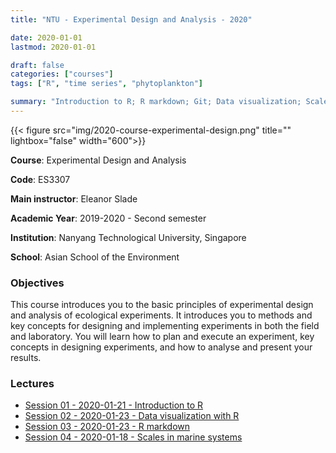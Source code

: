 ```yaml
---
title: "NTU - Experimental Design and Analysis - 2020"

date: 2020-01-01
lastmod: 2020-01-01

draft: false
categories: ["courses"]
tags: ["R", "time series", "phytoplankton"]

summary: "Introduction to R; R markdown; Git; Data visualization; Scales in marine systems"
---
```


{{< figure src="img/2020-course-experimental-design.png" title="" lightbox="false"  width="600">}}

__Course__: Experimental Design and Analysis

__Code__: ES3307

__Main instructor__: Eleanor Slade

__Academic Year__: 2019-2020 - Second semester

__Institution__: Nanyang Technological University, Singapore

__School__: Asian School of the Environment

### Objectives
This course introduces you to the basic principles of experimental design and analysis of ecological experiments. It introduces you to methods and key concepts for designing and implementing experiments in both the field and laboratory. You will learn how to plan and execute an experiment, key concepts in designing experiments, and how to analyse and present your results.

### Lectures
* [Session 01 - 2020-01-21 - Introduction to R](https://vaulot.github.io/course-ntu-experimental-design-2020/R-session-01-intro.html)
* [Session 02 - 2020-01-23 - Data visualization with R](https://vaulot.github.io/course-ntu-experimental-design-2020/R-session-02-data_visualization.html)
* [Session 03 - 2020-01-23 - R markdown](https://vaulot.github.io/course-ntu-experimental-design-2020/2020-course-ntu-experimental-design/R-session-03-markdown.html)
* [Session 04 - 2020-01-18 - Scales in marine systems](https://vaulot.github.io/course-ntu-experimental-design-2020/Marine-systems-scales.pdf)
